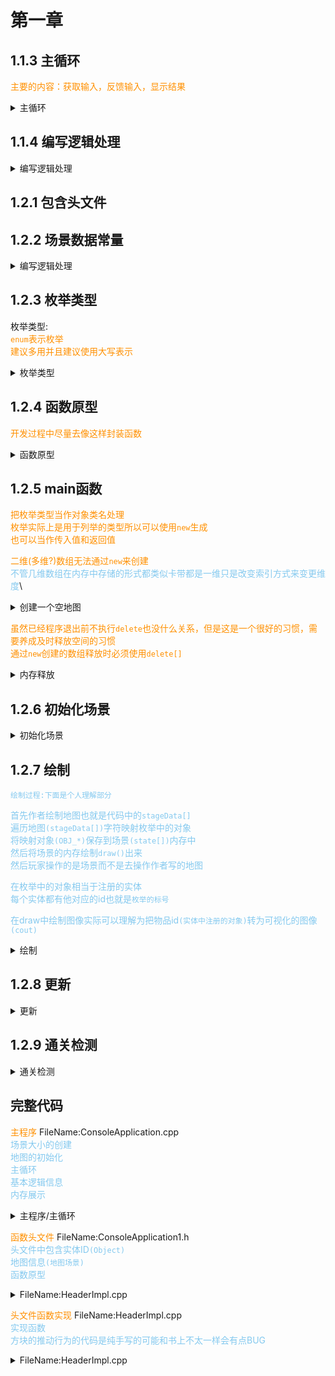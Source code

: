 <style>
   
    .tip{
        color:#ff9000
    }

    .understanding{
        color:#84C9EF      
    }
    .default{
        color:#88ACBC 
    }

</style>


<a id='第一章'></a>

# 第一章

<a id='1.1.3_主循环'></a>

## 1.1.3 主循环


<font class="tip">主要的内容：获取输入，反馈输入，显示结果</font>
<details>
<summary>主循环</summary>

```C++
    while(true){
        getInput();
        updateGame();
        draw();
    }
```
</details>

## 1.1.4 编写逻辑处理

<details>
<summary>编写逻辑处理</summary>
<font>问题1：绘制场景</font> 

\#######\#  
\#.. p $~~~~~~$\#  
\#oo $~~~~~~$\#   
\#$~~~~~~~~~~~$\#  
\#######\# 

</details>

## 1.2.1 包含头文件

## 1.2.2 场景数据常量

<details>
<summary>编写逻辑处理</summary>

```C++
    // "# 表示墙壁"
    // "空位表示空间"
    // "."表示目的地
    // "o"表示箱子
    // "p"表示玩家

    const char map[] = "########\n#.. p  #\n#oo    #\n#      #\n########";
    // 如果需要换行那么需要使用\(反斜杠)来换行
    // 下面是书中的示例
    const char [] = "\
    ########\n\
    #.. p  #\n\
    #oo    #\n\
    #      #\n\
    ########";

```

效果都是差不多的

注意const修饰的变量是不可被修改的

```C++
    const int value = 8；
    value = 1;
    //此时显示左值为可修改的值
```

<font class="tip">`const`可以防止不必要的错误操作</font>\
<font class="tip">当这个值在赋值后直到程序结束都不会去修改这个值时建议都加上这个`const`标记</font>
</details>

## 1.2.3 枚举类型

枚举类型:\
<font class="tip">`enum`表示枚举</font>\
<font class="tip">建议多用并且建议使用大写表示</font>
<details>
<summary>枚举类型</summary>

```C++
    enum Object
    {
        OBJ_SPACE,
        OBJ_WALL,
        OBJ_GOAL,
        OBJ_BLOCK,
        OBJ_BLOCK_ON_GOAL,
        OBJ_MAN,
        OBJ_MAN_ON_GOAL,

        OBJ_UNKONWN
    };

```

</details>

## 1.2.4 函数原型

<font class="tip">开发过程中尽量去像这样封装函数</font>
<details>
<summary>函数原型</summary>

```C++
    void initialize(Object* state, int w, int h, const char* stageData);
    void draw(const Object* state, int w, int h);
    void update(Object* state ,char input,int w,int h);
    bool checkClear(const Object* state, int w, int h);
```
</details>

## 1.2.5 main函数

<font class="tip">把枚举类型当作对象类名处理</font>\
<font class="tip">枚举实际上是用于列举的类型所以可以使用`new`生成</font>\
<font class="tip">也可以当作传入值和返回值</font>

<font class="tip">二维(多维?)数组无法通过`new`来创建</font>\
<font class="understanding">不管几维数组在内存中存储的形式都类似卡带都是一维只是改变索引方式来变更维度</font>\

<details>
<summary>创建一个空地图</summary>

```C++
	// 创建状态数组
	Object* state = new Object[stateMapWidth * stateMapHeight];
```
</details>

<font class="tip">虽然已经程序退出前不执行`delete`也没什么关系，但是这是一个很好的习惯，需要养成及时释放空间的习惯</font>\
<font class="tip">通过`new`创建的数组释放时必须使用`delete[]`</font>

<details>
<summary>内存释放</summary>

```C++
    // 内存释放
	delete[] state;
	state = 0;
```
</details>

## 1.2.6 初始化场景

<details>
<summary>初始化场景</summary>

```C++

    void initialize(Object* state, int w, int h, const char* stageData) {
        const char* stageDataCpy = stageData;
        int x = 0;
        int y = 0;

        while (*stageDataCpy != '\0')
        {
            Object instantiateObj;
            //= OBJ_UNKONWN; //初始化为未知数据
            switch (*stageDataCpy)
            {
            // 将地图的内存信息转为枚举对象
            case ' ':instantiateObj = OBJ_SPACE; break;
            case '#':instantiateObj = OBJ_WALL; break;
            case '.':instantiateObj = OBJ_GOAL; break;
            case 'o':instantiateObj = OBJ_BLOCK; break;
            case 'O':instantiateObj = OBJ_BLOCK_ON_GOAL; break;
            case 'p':instantiateObj = OBJ_MAN; break;
            case 'P':instantiateObj = OBJ_MAN_ON_GOAL; break;
            case '\n':instantiateObj = OBJ_UNKONWN; y++; x = 0; break;
            default:instantiateObj = OBJ_UNKONWN; break;
            }
            // 将除了位置对象的枚举对象信息写入到场景中
            if (instantiateObj != OBJ_UNKONWN) {
                state[x + (4 * y)] = instantiateObj;
                x++;
            }
            // 移动指针指向下一格地图内存的数据
            stageDataCpy++;
        }
    }

```
</details>

## 1.2.7 绘制



<font class="understanding">`绘制过程:下面是个人理解部分`</font>\
<font class="understanding">

首先作者绘制地图也就是代码中的`stageData[]`\
遍历地图`(stageData[])`字符映射枚举中的对象\
将映射对象`(OBJ_*)`保存到场景`(state[])`内存中\
然后将场景的内存绘制`draw()`出来\
然后玩家操作的是场景而不是去操作作者写的地图

在枚举中的对象相当于注册的实体\
每个实体都有他对应的id也就是`枚举的标号`

在draw中绘制图像实际可以理解为把物品id`(实体中注册的对象)`转为可视化的图像`(cout)`
</font>

<details>
<summary>绘制</summary>

```C++
    void draw(const Object* state, int w, int h) {
	// 场景对应的下标和字符表
	const char font[] = { ' ','#','.','o','O','p','P' };
	// 遍历场景
	for (int y = 0; y < h; y++)
	{
		for (int x = 0; x < w; x++)
		{
			Object entity = state[x + (w * y)];
			cout << font[entity];
		}
		cout << '\n';
	}
}

```
</details>

## 1.2.8 更新

<details>
<summary>更新</summary>

<font class="tip">输入部分很好理解做一个输入分类来控制移动方式</font>

```C++

	int movX = 0;
	int movY = 0;
	switch (input)
	{
	case 'w':movY = -1;
	case 's':movY = 1;
	case 'a':movX = -1;
	case 'd':movX = 1;
	}

```

<font class="tip">获取玩家位置</font>

```C++

	/*寻找玩家的位置*/
	int plarX = 1;
	int plarY = 1;
	int findPlarFlag = 0;
	for (plarY; plarY < h - 1; plarY++)
	{
		for (plarX; plarX < w - 1; plarX++)
		{
			char stateEntity = state[plarX + (plarY * w - 1)];
			if (stateEntity == OBJ_MAN || stateEntity == OBJ_MAN_ON_GOAL) {
				findPlarFlag = 1;
				break;
			}
		}
		if (findPlarFlag) {
			break;
		}
		plarX = 1;
	}
	cout << "x:" << plarX << "y:" << plarY << endl;

```
<font class="understanding">优化  虽然效果相同 但是语句更短  嵌套更少  上面是我写的  下面是笔者写的</font>

```C++
	int pIndex = 0;
	for (pIndex; pIndex < (w * h); pIndex++) {
		if (state[pIndex]==OBJ_MAN||state[pIndex]==OBJ_MAN_ON_GOAL) {
			break;
		}
	}
	// 已经获得p在场景数组中的位置
	 int plarX = pIndex % w; // 一行余数表示x
	 int plarY = pIndex / w; // 一共几行表示y

	 cout << "x:" << plarX << "y:" << plarY << endl;
```

<font class="tip">如果提前将玩家位置保存在某个变量中此处就不用做这样的处理，而且运行起来更快</font>\
<font class="tip">也许会存在保存的值和计算后的值不一样，为了省事可以怎么做，只要不影响速度，重新获取一次数据可以保持数据的精准`（书上的意思是这样的）`</font>

<font class="tip">提到函数的封装</font>\
<font class="understanding">不管过程只管结果 也方便理解代码意思</font>

```C++
    bool checkPlar(Object* state, int index) {
	return state[index] == OBJ_MAN || state[index] == OBJ_MAN_ON_GOAL;
}

	if (checkPlar(state,pIndex)) {
		break;
	}
```

<font class="tip">范围约束</font>

```C++
	int temporaryX = plarX + movX;
	int temporaryY = plarY + movY;
	// 玩家不可以在界外运动  限制移动范围
	if (outRange(temporaryX, temporaryY, w, h)) {
		return;
	}

```

<font class="tip">推动箱子</font>\
<font class="tip">约束箱子运动方式</font>

```C++
	// 获取目标的实体
	int targetPosition = temporaryX + (temporaryY * w);
	Object targetPositionEntity = state[targetPosition];

	// 可移动区域判断
	if (targetPositionEntity == OBJ_SPACE || targetPositionEntity == OBJ_GOAL)
	{
		state[targetPosition] = state[targetPosition] == OBJ_GOAL ? OBJ_MAN_ON_GOAL : OBJ_MAN;
		state[plarPosition] = state[plarPosition] == OBJ_MAN ? OBJ_SPACE : OBJ_GOAL;
	}
	// 不可移动的区域 和箱子区域
	else
	{	//推动的方块 检测目标方块 方块如果是一个墙那么直接不执行下面的语句返回
		int nextTargetPosition = targetPosition + movX + (movY * w);
		// 无法同时推动两个方块
		if (state[nextTargetPosition] == OBJ_WALL || state[nextTargetPosition] == OBJ_BLOCK || state[nextTargetPosition] == OBJ_BLOCK_ON_GOAL) {
			return;
		}
		if (state[targetPosition] == OBJ_BLOCK || state[targetPosition] == OBJ_BLOCK_ON_GOAL) {
			// 检查一下个方块是什么  是空位那么移动方块然后移动人物  消除旧人物
			if (state[nextTargetPosition] == OBJ_SPACE) {
				state[nextTargetPosition] = OBJ_BLOCK;
			}
			// 检查一下个方块是什么  是终点那么移动方块变换方块的值(id)然后移动人物  消除旧人物  允许方块推入终点
			if (state[nextTargetPosition] == OBJ_GOAL) {
				state[nextTargetPosition] = OBJ_BLOCK_ON_GOAL;
			}
			// 提取除公用部分 写入目标的信息  提取擦除玩家的信息
			state[targetPosition] = state[targetPosition] == OBJ_BLOCK_ON_GOAL ? OBJ_MAN_ON_GOAL : OBJ_MAN;
			state[plarPosition] = state[plarPosition] == OBJ_MAN_ON_GOAL ? OBJ_GOAL : OBJ_SPACE;
		}

	}

```

<font class="tip">三目运算符</font>

```C++
	state[plarPosition] = state[plarPosition] == OBJ_MAN_ON_GOAL ? OBJ_GOAL : OBJ_SPACE;
    // 等价于
    if(state[plarPosition] == OBJ_MAN_ON_GOAL)
    {
       state[plarPosition] = OBJ_GOAL ;
    }else{
       state[plarPosition] =  OBJ_SPACE;
    }
```
</details>

## 1.2.9 通关检测

<details>
<summary>通关检测</summary>
<font class="tip">当全部箱子归为表示过关</font>

```C++

    bool checkClear(const Object* state, int w, int h) {
	// 逻辑就是遍历state[] 查看是否还有OBJ_GOAL存在在地图上
	// 书上的意思是去判断OBJ_BLOCK是否还存在于地图上  逻辑其实都差不多
	for (int index = 0; index < w * h; index++)
	{
		if (state[index] == OBJ_GOAL) {
			return false;
		}
	}
	cout << "YOU WIN!" << endl;
	return true;
}

```
</details>

## 完整代码

<font class="tip">主程序</font>
FileName:ConsoleApplication.cpp\
<font class="understanding">场景大小的创建</font>\
<font class="understanding">地图的初始化</font>\
<font class="understanding">主循环</font>\
<font class="understanding">基本逻辑信息</font>\
<font class="understanding">内存展示</font>

<details>
<summary>主程序/主循环</summary>

```c++
    #include "ConsoleApplication1.h"

    const int stateMapWidth = 8;
    const int stateMapHeight = 5;
    int main() {
        // 创建状态数组
        Object* state = new Object[stateMapWidth * stateMapHeight];
        // 初始化场景
        initialize(state, stateMapWidth, stateMapHeight, stageData);
        // 主循环
        while (true) {
            draw(state, stateMapWidth, stateMapHeight);
            // 通关检测
            if (checkClear(state, stateMapWidth, stateMapHeight)) {
                break;
            }
            cout << "a:left s:right w:up z:down,What will you do?" << endl;
            char inputKey;
            cin >> inputKey;
            update(state, inputKey, stateMapWidth, stateMapHeight);
        }
        // 胜利输出

        delete[] state;
        state = 0;

        return 0;
    }
```
</details>

<font class="tip">函数头文件</font>
FileName:ConsoleApplication1.h\
<font class="understanding">头文件中包含实体ID`(Object)`</font>\
<font class="understanding">地图信息`(地图场景)`</font>\
<font class="understanding">函数原型</font>

<details>
<summary>FileName:HeaderImpl.cpp</summary>

```C++
    #include<iostream>

    using namespace std;

    enum Object
    {
        OBJ_SPACE,
        OBJ_WALL,
        OBJ_GOAL,
        OBJ_BLOCK,
        OBJ_BLOCK_ON_GOAL,
        OBJ_MAN,
        OBJ_MAN_ON_GOAL,

        OBJ_UNKONWN
    };

    const char stageData[] = "\
    ########\n\
    #.. p  #\n\
    #oo    #\n\
    #      #\n\
    ########";

    void initialize(Object* state, int w, int h, const char* stageData);
    void draw(const Object* state, int w, int h);
    void update(Object* state, char input, int w, int h);
    bool checkClear(const Object* state, int w, int h);

    bool checkPlar(Object* state,int index);
    bool outRange(int playX, int playY, int mapWidth, int mapHeight);

```
</details>

<font class="tip">头文件函数实现</font>
FileName:HeaderImpl.cpp\
<font class="understanding">实现函数</font>\
<font class="understanding">方块的推动行为的代码是纯手写的可能和书上不太一样会有点BUG</font>

<details>
<summary>FileName:HeaderImpl.cpp</summary>

```C++
    #include "ConsoleApplication1.h"

    void initialize(Object* state, int w, int h, const char* stageData) {
        const char* stageDataCpy = stageData; //???
        int x = 0;
        int y = 0;

        while (*stageDataCpy != '\0')
        {
            Object instantiateObj;
            //= OBJ_UNKONWN; //初始化为未知数据
            switch (*stageDataCpy)
            {
            case ' ':instantiateObj = OBJ_SPACE; break;
            case '#':instantiateObj = OBJ_WALL; break;
            case '.':instantiateObj = OBJ_GOAL; break;
            case 'o':instantiateObj = OBJ_BLOCK; break;
            case 'O':instantiateObj = OBJ_BLOCK_ON_GOAL; break;
            case 'p':instantiateObj = OBJ_MAN; break;
            case 'P':instantiateObj = OBJ_MAN_ON_GOAL; break;
            case '\n':instantiateObj = OBJ_UNKONWN; y++; x = 0; break;
            default:instantiateObj = OBJ_UNKONWN; break;
            }
            if (instantiateObj != OBJ_UNKONWN) {
                state[x + (w * y)] = instantiateObj;
                x++;
            }

            stageDataCpy++;
        }
    }
    void draw(const Object* state, int w, int h) {
        // 场景对应的下标和字符表
        const char font[] = { ' ','#','.','o','O','p','P' };
        // 遍历场景
        for (int y = 0; y < h; y++)
        {
            for (int x = 0; x < w; x++)
            {
                Object entity = state[x + (w * y)];
                cout << font[entity];
            }
            cout << '\n';
        }
    }
    void update(Object* state, char input, int w, int h) {
        int movX = 0;
        int movY = 0;
        switch (input)
        {
        case 'w':movY = -1; break;
        case 's':movY = 1; break;
        case 'a':movX = -1; break;
        case 'd':movX = 1; break;
        }

        int plarPosition = 0;
        for (plarPosition; plarPosition < (w * h); plarPosition++) {
            if (checkPlar(state, plarPosition)) {
                break;
            }
        }
        // 已经获得p在场景数组中的位置
        int plarX = plarPosition % w; // 一行余数表示x
        int plarY = plarPosition / w; // 一共几行表示y

        cout << "x:" << plarX << "y:" << plarY << endl;

        // 移动
        int temporaryX = plarX + movX;
        int temporaryY = plarY + movY;
        // 玩家不可以在界外运动  限制移动范围
        if (outRange(temporaryX, temporaryY, w, h)) {
            return;
        }
        // 获取目标的实体
        int targetPosition = temporaryX + (temporaryY * w);
        Object targetPositionEntity = state[targetPosition];

        // 可移动区域判断
        if (targetPositionEntity == OBJ_SPACE || targetPositionEntity == OBJ_GOAL)
        {
            state[targetPosition] = state[targetPosition] == OBJ_GOAL ? OBJ_MAN_ON_GOAL : OBJ_MAN;
            state[plarPosition] = state[plarPosition] == OBJ_MAN ? OBJ_SPACE : OBJ_GOAL;
        }
        // 不可移动的区域 和箱子区域
        else
        {	//推动的方块 检测目标方块 方块如果是一个墙那么直接不执行下面的语句返回
            int nextTargetPosition = targetPosition + movX + (movY * w);
            // 无法同时推动两个方块
            if (state[nextTargetPosition] == OBJ_WALL || state[nextTargetPosition] == OBJ_BLOCK || state[nextTargetPosition] == OBJ_BLOCK_ON_GOAL) {
                return;
            }
            if (state[targetPosition] == OBJ_BLOCK || state[targetPosition] == OBJ_BLOCK_ON_GOAL) {
                // 检查一下个方块是什么  是空位那么移动方块然后移动人物  消除旧人物
                if (state[nextTargetPosition] == OBJ_SPACE) {
                    state[nextTargetPosition] = OBJ_BLOCK;
                }
                // 检查一下个方块是什么  是终点那么移动方块变换方块的值(id)然后移动人物  消除旧人物  允许方块推入终点
                if (state[nextTargetPosition] == OBJ_GOAL) {
                    state[nextTargetPosition] = OBJ_BLOCK_ON_GOAL;
                }
                // 提取除公用部分 写入目标的信息  提取擦除玩家的信息
                state[targetPosition] = state[targetPosition] == OBJ_BLOCK_ON_GOAL ? OBJ_MAN_ON_GOAL : OBJ_MAN;
                state[plarPosition] = state[plarPosition] == OBJ_MAN_ON_GOAL ? OBJ_GOAL : OBJ_SPACE;
            }

        }
    }
    bool checkClear(const Object* state, int w, int h) {
        // 逻辑就是遍历state[] 查看是否还有OBJ_GOAL存在在地图上
        // 书上的意思是去判断OBJ_BLOCK是否还存在于地图上  逻辑其实都差不多
        for (int index = 0; index < w * h; index++)
        {
            if (state[index] == OBJ_GOAL) {
                return false;
            }
        }
        cout << "YOU WIN!" << endl;
        return true;
    }


    bool checkPlar(Object* state, int index) {
        return state[index] == OBJ_MAN || state[index] == OBJ_MAN_ON_GOAL;
    }
    bool outRange(int playX, int playY, int mapWidth, int mapHeight) {
        return playX < 0 || playY < 0 || playX >= mapWidth || playY >= mapHeight;
    }
```
</details>